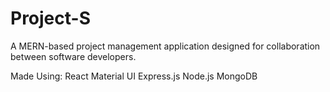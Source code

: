# Project-S

A MERN-based project management application designed for collaboration between software developers.

Made Using:
React 
Material UI
Express.js
Node.js
MongoDB

